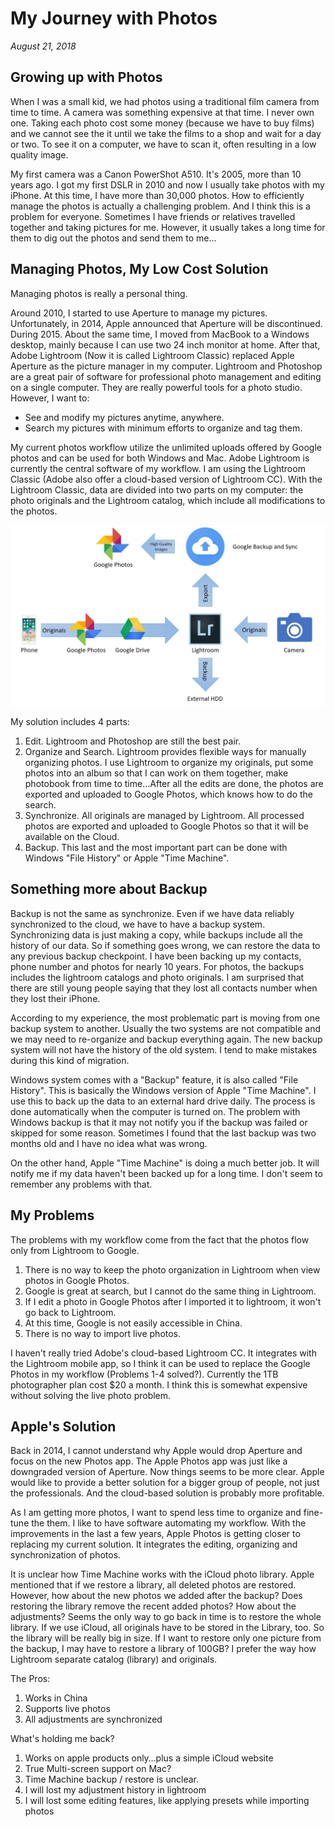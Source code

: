 # My Journey with Photos

_August 21, 2018_

## Growing up with Photos
When I was a small kid, we had photos using a traditional film camera from time to time. A camera was something expensive at that time. I never own one. Taking each photo cost some money (because we have to buy films) and we cannot see the it until we take the films to a shop and wait for a day or two. To see it on a computer, we have to scan it, often resulting in a low quality image.

My first camera was a Canon PowerShot A510. It's 2005, more than 10 years ago. I got my first DSLR in 2010 and now I usually take photos with my iPhone. At this time, I have more than 30,000 photos. How to efficiently manage the photos is actually a challenging problem. And I think this is a problem for everyone. Sometimes I have friends or relatives travelled together and taking pictures for me. However, it usually takes a long time for them to dig out the photos and send them to me…

## Managing Photos, My Low Cost Solution
Managing photos is really a personal thing.

Around 2010, I started to use Aperture to manage my pictures. Unfortunately, in 2014, Apple announced that Aperture will be discontinued. During 2015. About the same time, I moved from MacBook to a Windows desktop, mainly because I can use two 24 inch monitor at home. After that, Adobe Lightroom (Now it is called Lightroom Classic) replaced Apple Aperture as the picture manager in my computer. Lightroom and Photoshop are a great pair of software for professional photo management and editing on a single computer. They are really powerful tools for a photo studio. However, I want to: 
* See and modify my pictures anytime, anywhere.
* Search my pictures with minimum efforts to organize and tag them.

My current photos workflow utilize the unlimited uploads offered by Google photos and can be used for both Windows and Mac. Adobe Lightroom is currently the central software of my workflow. I am using the Lightroom Classic (Adobe also offer a cloud-based version of Lightroom CC). With the Lightroom Classic, data are divided into two parts on my computer: the photo originals and the Lightroom catalog, which include all modifications to the photos.

![My Photo Workflow](../../../static/images/swift/20180812_MyPhotoWorkflow.jpg)

My solution includes 4 parts:
1. Edit. Lightroom and Photoshop are still the best pair.
2. Organize and Search. Lightroom provides flexible ways for manually organizing photos. I use Lightroom to organize my originals, put some photos into an album so that I can work on them together, make photobook from time to time…After all the edits are done, the photos are exported and uploaded to Google Photos, which knows how to do the search.
3. Synchronize. All originals are managed by Lightroom. All processed photos are exported and uploaded to Google Photos so that it will be available on the Cloud.
4. Backup. This last and the most important part can be done with Windows "File History" or Apple "Time Machine".

## Something more about Backup
Backup is not the same as synchronize. Even if we have data reliably synchronized to the cloud, we have to have a backup system. Synchronizing data is just making a copy, while backups include all the history of our data. So if something goes wrong, we can restore the data to any previous backup checkpoint. I have been backing up my contacts, phone number and photos for nearly 10 years. For photos, the backups includes the lightroom catalogs and photo originals. I am surprised that there are still young people saying that they lost all contacts number when they lost their iPhone. 

According to my experience, the most problematic part is moving from one backup system to another. Usually the two systems are not compatible and we may need to re-organize and backup everything again. The new backup system will not have the history of the old system. I tend to make mistakes during this kind of migration.

Windows system comes with a "Backup" feature, it is also called "File History". This is basically the Windows version of Apple "Time Machine". I use this to back up the data to an external hard drive daily. The process is done automatically when the computer is turned on. The problem with Windows backup is that it may not notify you if the backup was failed or skipped for some reason. Sometimes I found that the last backup was two months old and I have no idea what was wrong.

On the other hand, Apple "Time Machine" is doing a much better job. It will notify me if my data haven't been backed up for a long time. I don't seem to remember any problems with that.

## My Problems
The problems with my workflow come from the fact that the photos flow only from Lightroom to Google.
1. There is no way to keep the photo organization in Lightroom when view photos in Google Photos.
2. Google is great at search, but I cannot do the same thing in Lightroom.
3. If I edit a photo in Google Photos after I imported it to lightroom, it won't go back to Lightroom.
4. At this time, Google is not easily accessible in China.
5. There is no way to import live photos.

I haven't really tried Adobe's cloud-based Lightroom CC. It integrates with the Lightroom mobile app, so I think it can be used to replace the Google Photos in my workflow (Problems 1-4 solved?). Currently the 1TB photographer plan cost $20 a month. I think this is somewhat expensive without solving the live photo problem.

## Apple's Solution
Back in 2014, I cannot understand why Apple would drop Aperture and focus on the new Photos app. The Apple Photos app was just like a downgraded version of Aperture. Now things seems to be more clear. Apple would like to provide a better solution for a bigger group of people, not just the professionals. And the cloud-based solution is probably more profitable.

As I am getting more photos, I want to spend less time to organize and fine-tune the them. I like to have software automating my workflow. With the improvements in the last a few years, Apple Photos is getting closer to replacing my current solution. It integrates the editing, organizing and synchronization of photos.

It is unclear how Time Machine works with the iCloud photo library. Apple mentioned that if we restore a library, all deleted photos are restored. However, how about the new photos we added after the backup? Does restoring the library remove the recent added photos? How about the adjustments? Seems the only way to go back in time is to restore the whole library. If we use iCloud, all originals have to be stored in the Library, too. So the library will be really big in size. If I want to restore only one picture from the backup, I may have to restore a library of 100GB? I prefer the way how Lightroom separate catalog (library) and originals.

The Pros:
1. Works in China
2. Supports live photos
3. All adjustments are synchronized

What's holding me back?
1. Works on apple products only…plus a simple iCloud website
2. True Multi-screen support on Mac?
3. Time Machine backup / restore is unclear.
4. I will lost my adjustment history in lightroom
5. I will lost some editing features, like applying presets while importing photos
